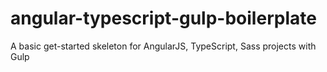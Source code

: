 # angular-typescript-gulp-boilerplate
A basic get-started skeleton for AngularJS, TypeScript, Sass projects with Gulp
